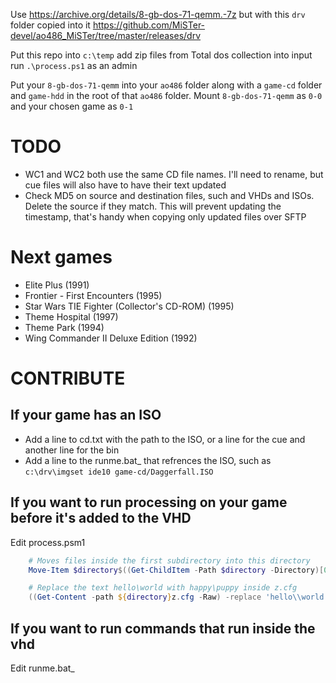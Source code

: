 Use https://archive.org/details/8-gb-dos-71-qemm.-7z but with this `drv` folder copied into it https://github.com/MiSTer-devel/ao486_MiSTer/tree/master/releases/drv

Put this repo into `c:\temp` add zip files from Total dos collection into input run `.\process.ps1` as an admin

Put your `8-gb-dos-71-qemm` into your `ao486` folder along with a `game-cd` folder and `game-hdd` in the root of that `ao486` folder. Mount `8-gb-dos-71-qemm` as `0-0` and your chosen game as `0-1`

# TODO
* WC1 and WC2 both use the same CD file names. I'll need to rename, but cue files will also have to have their text updated
* Check MD5 on source and destination files, such and VHDs and ISOs. Delete the source if they match. This will prevent updating the timestamp, that's handy when copying only updated files over SFTP

# Next games
* Elite Plus (1991)
* Frontier - First Encounters (1995)
* Star Wars TIE Fighter (Collector's CD-ROM) (1995)
* Theme Hospital (1997)
* Theme Park (1994)
* Wing Commander II Deluxe Edition (1992)

# CONTRIBUTE
## If your game has an ISO
* Add a line to cd.txt with the path to the ISO, or a line for the cue and another line for the bin
* Add a line to the runme.bat_ that refrences the ISO, such as `c:\drv\imgset ide10 game-cd/Daggerfall.ISO`
## If you want to run processing on your game before it's added to the VHD
Edit process.psm1
``` powershell
    # Moves files inside the first subdirectory into this directory
    Move-Item $directory$((Get-ChildItem -Path $directory -Directory)[0].Name)"\*" $directory

    # Replace the text hello\world with happy\puppy inside z.cfg
    ((Get-Content -path ${directory}z.cfg -Raw) -replace 'hello\\world','happy\puppy') | Set-Content -Path ${directory}z.cfg
```
## If you want to run commands that run inside the vhd
Edit runme.bat_